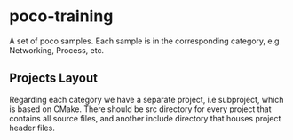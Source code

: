 # poco-training

A set of poco samples. Each sample is in the corresponding category, e.g Networking, Process, etc.

## Projects Layout
Regarding each category we have a separate project, i.e subproject, which is based on CMake. There should be src directory for every project that contains all source files, and another include directory that houses project header files.
